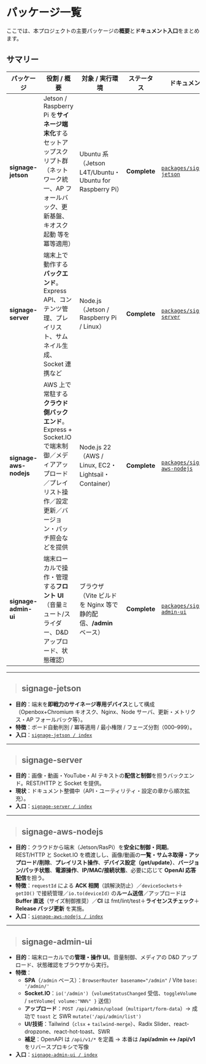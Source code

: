 # パッケージ一覧

ここでは、本プロジェクトの主要パッケージの**概要**と**ドキュメント入口**をまとめます。

## **サマリー**

| パッケージ | 役割 / 概要 | 対象 / 実行環境 | ステータス | ドキュメント |
|---|---|---|---|---|
| **signage-jetson** | Jetson / Raspberry Pi を**サイネージ端末化**するセットアップスクリプト群（ネットワーク統一、AP フォールバック、更新基盤、キオスク起動 等を冪等適用） | Ubuntu 系（Jetson L4T/Ubuntu・Ubuntu for Raspberry Pi） | **Complete** | [`packages/signage-jetson`](./signage-jetson/index.md) |
| **signage-server** | 端末上で動作する**バックエンド**。Express API、コンテンツ管理、プレイリスト、サムネイル生成、Socket 連携など | Node.js（Jetson / Raspberry Pi / Linux） | **Complete** | [`packages/signage-server`](./signage-server/index.md) |
| **signage-aws-nodejs** | AWS 上で常駐する**クラウド側バックエンド**。Express + Socket.IO で端末制御／メディアアップロード／プレイリスト操作／設定更新／バージョン・パッチ照会などを提供 | Node.js 22（AWS / Linux, EC2・Lightsail・Container） | **Complete** | [`packages/signage-aws-nodejs`](./signage-aws-nodejs/index.md) |
| **signage-admin-ui** | 端末ローカルで操作・管理する**フロント UI**（音量ミュート/スライダー、D&D アップロード、状態確認） | ブラウザ（Vite ビルドを Nginx 等で静的配信、**/admin** ベース） | **Complete** | [`packages/signage-admin-ui`](./signage-admin-ui/index.md) |

---

> ## **signage-jetson**

- **目的**：端末を**即戦力のサイネージ専用デバイス**として構成（Openbox+Chromium キオスク、Nginx、Node サーバ、更新・メトリクス・AP フォールバック等）。
- **特徴**：ボード自動判別 / 冪等適用 / 最小権限 / フェーズ分割（000–999）。
- **入口**：[`signage-jetson / index`](./signage-jetson/index.md)

---

> ## **signage-server**

- **目的**：画像・動画・YouTube・AI テキストの**配信と制御**を担うバックエンド。REST/HTTP と Socket を提供。
- **現状**：ドキュメント整備中（API・ユーティリティ・設定の章から順次拡充）。
- **入口**：[`signage-server / index`](./signage-server/index.md)

---

> ## **signage-aws-nodejs**

- **目的**：クラウドから端末（Jetson/RasPi）を**安全に制御・同期**。REST/HTTP と Socket.IO を橋渡しし、画像/動画の**一覧・サムネ取得・アップロード/削除**、**プレイリスト操作**、**デバイス設定（get/update）**、**バージョン/パッチ状態**、**電源操作**、**IP/MAC/接続状態**、必要に応じて **OpenAI 応答配信**を担う。
- **特徴**：`requestId` による **ACK 相関**（誤解決防止）／`deviceSockets`＋`getIO()` で接続管理／`io.to(deviceId)` の**ルーム送信**／アップロードは **Buffer 直送**（サイズ制御推奨）／**CI** は fmt/lint/test＋**ライセンスチェック**＋**Release バッジ更新** を実施。
- **入口**：[`signage-aws-nodejs / index`](./signage-aws-nodejs/index.md)

---

> ## **signage-admin-ui**

- **目的**：端末ローカルでの**管理・操作 UI**。音量制御、メディアの D&D アップロード、状態確認をブラウザから実行。
- **特徴**：
  - **SPA**（`/admin` ベース）：`BrowserRouter basename="/admin"` / Vite `base: '/admin/'`
  - **Socket.IO**：`io('/admin')`（`volumeStatusChanged` 受信、`toggleVolume` / `setVolume{ volume:"NN%" }` 送信）
  - **アップロード**：`POST /api/admin/upload`（`multipart/form-data`）→ 成功で `toast` と SWR `mutate('/api/admin/list')`
  - **UI/技術**：Tailwind（`clsx` + `tailwind-merge`）、Radix Slider、react-dropzone、react-hot-toast、SWR
  - **補足**：OpenAPI は `/api/v1/*` を定義 → 本番は **/api/admin ↔ /api/v1** をリバースプロキシで写像
- **入口**：[`signage-admin-ui / index`](./signage-admin-ui/index.md)
